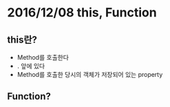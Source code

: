 # 2016/12/08 this, Function

## this란?
- Method를 호출한다
- . 앞에 있다
- Method를 호출한 당시의 객체가 저장되어 있는 property

## Function?

